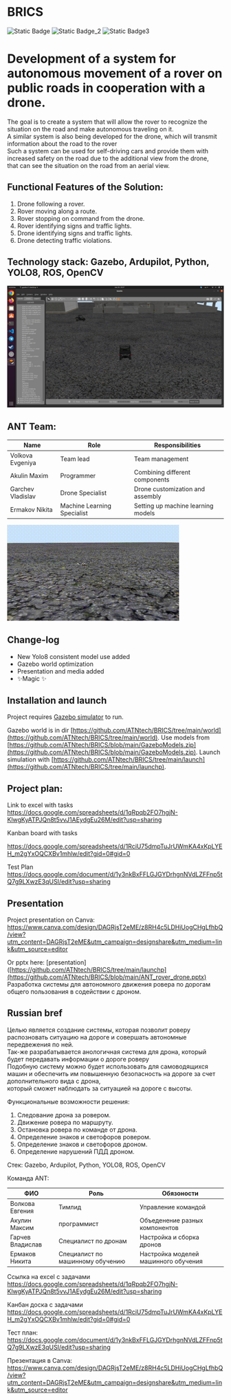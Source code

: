 # BRICS
![Static Badge](https://img.shields.io/badge/language-python-blue) ![Static Badge_2](https://img.shields.io/badge/neural_net-yolo8-orange)  ![Static Badge3](https://img.shields.io/badge/world-Gazebo-purple)


# Development of a system for autonomous movement of a rover on public roads in cooperation with a drone.    
  
The goal is to create a system that will allow the rover to recognize the situation on the road and make autonomous traveling on it.  
A similar system is also being developed for the drone, which will transmit information about the road to the rover  
Such a system can be used for self-driving cars and provide them with increased safety on the road due to the additional view from the drone,   
that can see the situation on the road from an aerial view.

## Functional Features of the Solution:
1. Drone following a rover.
2. Rover moving along a route. 
3. Rover stopping on command from the drone.
4. Rover identifying signs and traffic lights.
5. Drone identifying signs and traffic lights.
6. Drone detecting traffic violations.

## Technology stack: Gazebo, Ardupilot, Python, YOLO8, ROS, OpenCV   

![Screenshot_world](https://github.com/ATNtech/BRICS/blob/main/examples/Screenshot%20from%202024-09-26%2020-27-20.png)

## ANT Team:

| Name  | Role | Responsibilities  |
| ------------- | ------------- | ------------- |
| Volkova Evgeniya | Team lead | Team management |
| Akulin Maxim | Programmer | Combining different components |
| Garchev Vladislav | Drone Specialist | Drone customization and assembly |
| Ermakov Nikita | Machine Learning Specialist | Setting up machine learning models |  

![Screencast_3dview](https://github.com/ATNtech/BRICS/blob/main/examples/3dView.gif)

## Change-log

- New Yolo8 consistent model use added
- Gazebo world optimization 
- Presentation and media added
- ✨Magic ✨

## Installation and launch

Project requires [Gazebo simulator](https://gazebosim.org/) to run.

Gazebo world is in dir [https://github.com/ATNtech/BRICS/tree/main/world](https://github.com/ATNtech/BRICS/tree/main/world).
Use models from  [https://github.com/ATNtech/BRICS/blob/main/GazeboModels.zip](https://github.com/ATNtech/BRICS/blob/main/GazeboModels.zip).
Launch simulation with [https://github.com/ATNtech/BRICS/tree/main/launch](https://github.com/ATNtech/BRICS/tree/main/launchp).

## Project plan: 
Link to excel with tasks   
https://docs.google.com/spreadsheets/d/1qRpqb2FO7hgjN-KlwgKyATPJQn8t5vvJ1AEydgEu26M/edit?usp=sharing 

Kanban board with tasks  

  https://docs.google.com/spreadsheets/d/1RciU75dmpTuJrUWmKA4xKpLYEH_m2gYxOQCXBv1mhlw/edit?gid=0#gid=0  
  
Test Plan
https://docs.google.com/document/d/1y3nkBxFFLGJGYDrhgnNVdLZFFnp5tQ7g9LXwzE3qUSI/edit?usp=sharing

## Presentation
Project presentation on Canva: https://www.canva.com/design/DAGRjsT2eME/z8RH4c5LDHiUogCHgLfhbQ/view?utm_content=DAGRjsT2eME&utm_campaign=designshare&utm_medium=link&utm_source=editor

Or pptx here: [presentation]([https://github.com/ATNtech/BRICS/tree/main/launchp](https://github.com/ATNtech/BRICS/blob/main/ANT_rover_drone.pptx)
Разработка системы для автономного движения ровера по дорогам общего пользования в содействии с дроном.  


## Russian bref

Целью является создание системы, которая позволит роверу распозновать ситуацию на дороге и совершать автономные передвежения по ней.  
Так-же разрабатывается анологичная система для дрона, который будет передавать информации о дороге роверу  
Подобную систему можно будет использовать для самоводящихся машин и обеспечить им повышенную безопасность на дороге за счет дополнительного вида с дрона,   
который сможет наблюдать за ситуацией на дороге с высоты.

Функциональные возможности решения:
1. Следование дрона за ровером.
2. Движение ровера по маршруту.
3. Остановка ровера по команде от дрона.
4. Определение знаков и светофоров ровером.
5. Определение знаков и светофоров дроном.
6. Определение нарушений ПДД дроном.

Стек: Gazebo, Ardupilot, Python, YOLO8, ROS, OpenCV   
  
Команда ANT:

| ФИО  | Роль | Обязоности  |
| ------------- | ------------- | ------------- |
| Волкова Евгения| Тимлид  |  Управление командой |
| Акулин Максим| программист  | Объеденение разных компонентов  |
| Гарчев Владислав| Специалист по дронам  | Настройка и сборка дронов  |
| Ермаков Никита| Специалист по машинному обучению  |  Настройка моделей машинного обучения |
  
  
Ссылка на excel с задачами   
https://docs.google.com/spreadsheets/d/1qRpqb2FO7hgjN-KlwgKyATPJQn8t5vvJ1AEydgEu26M/edit?usp=sharing  

Канбан доска с задачами https://docs.google.com/spreadsheets/d/1RciU75dmpTuJrUWmKA4xKpLYEH_m2gYxOQCXBv1mhlw/edit?gid=0#gid=0

Тест план:
https://docs.google.com/document/d/1y3nkBxFFLGJGYDrhgnNVdLZFFnp5tQ7g9LXwzE3qUSI/edit?usp=sharing

Презентация в Canva: https://www.canva.com/design/DAGRjsT2eME/z8RH4c5LDHiUogCHgLfhbQ/view?utm_content=DAGRjsT2eME&utm_campaign=designshare&utm_medium=link&utm_source=editor
